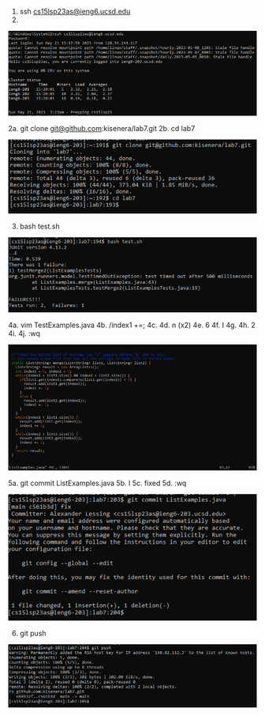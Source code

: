 1. ssh cs15lsp23as@ieng6.ucsd.edu
2. 
![Image](lr4a.PNG)

2a. git clone git@github.com:kisenera/lab7.git
2b. cd lab7

![Image](lr4b.PNG)

3. bash test.sh

![Image](lr4c.PNG)

4a. vim TestExamples.java
4b. /index1 +=;
4c. <enter>
4d. n (x2)
4e. 6<right arrow>
4f. I
4g. <backspace>
4h. 2
4i. <esc>
4j. :wq
  
![Image](lr4d.PNG)
  
5a. git commit ListExamples.java
5b. I
5c. fixed
5d. :wq
  
![Image](lr4e.PNG)
  
6. git push
  
![Image](lr4f.PNG)
